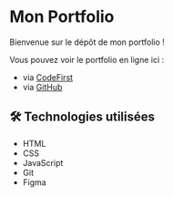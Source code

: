 # Mon Portfolio

Bienvenue sur le dépôt de mon portfolio !

Vous pouvez voir le portfolio en ligne ici : 
- via [CodeFirst](https://codefirst.iut.uca.fr/containers/enzojouve-portfolio/index.html)
- via [GitHub](https://enkz15.github.io/portfolio/)

## 🛠️ Technologies utilisées

- HTML
- CSS
- JavaScript
- Git
- Figma